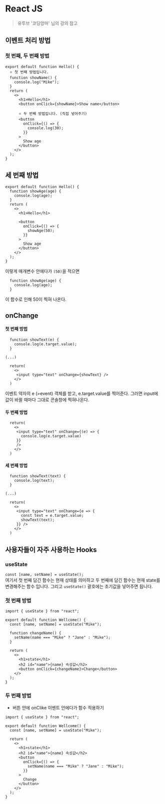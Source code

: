 # React JS

> 유투브 '코딩앙마' 님의 강의 참고

## 이벤트 처리 방법

### 첫 번째, 두 번째 방법

```
export default function Hello() {
  ⭐️ 첫 번째 방법입니다.
  function showName() {
    console.log("Mike");
  }
  return (
    <>
      <h1>Hello</h1>
      <button onClick={showName}>Show name</button>

      ⭐️ 두 번째 방법입니다. (직접 넣어주기)
      <button
        onClick={() => {
          console.log(30);
        }}
      >
        Show age
      </button>
    </>
  );
}
```

## 세 번째 방법

```
export default function Hello() {
  function showAge(age) {
    console.log(age);
  }
  return (
    <>
      <h1>Hello</h1>

      <button
        onClick={() => {
          showAge(50);
        }}
      >
        Show age
      </button>
    </>
  );
}
```

이렇게 매개변수 안에다가 `(50)`을 적으면

```
  function showAge(age) {
    console.log(age);
  }
```

이 함수로 인해 50이 찍혀 나온다.

## onChange

#### 첫 번째 방법

```
  function showText(e) {
    console.log(e.target.value);
  }

(...)

  return(
    <>
     <input type="text" onChange={showText} />
    </>
  )
```

이벤트 약자의 e (=event) 객체를 받고, e.target.value를 찍어준다.
그러면 input에 값이 바뀔 때마다 그대로 콘솔창에 찍혀나온다.

#### 두 번째 방법

```
  return(
    <>
     <input type="text" onChange={(e) => {
       console.log(e.target.value)
     }}
     />
    </>
  )
```

#### 세 번째 방법

```
  function showText(text) {
    console.log(text);
  }

(...)

  return(
    <>
     <input type="text" onChange={e => {
       const text = e.target.value;
       showText(text);
     }} />
    </>
  )
```

## 사용자들이 자주 사용하는 Hooks

### useState

`const [name, setName] = useState();` <br>
여기서 첫 번째 담긴 함수는 현재 상태를 의미하고 두 번째에 담긴 함수는 현재 state를 변경해주는 함수 입니다. 그리고 `useState()` 괄호에는 초기값을 넣어주면 됩니다.

### 첫 번째 방법

```
import { useState } from "react";

export default function Wellcome() {
  const [name, setName] = useState("Mike");

  function changeName() {
    setName(name === "Mike" ? "Jane" : "Mike");
  }

  return (
    <>
      <h1>state</h1>
      <h2 id="name">{name} 속성값</h2>
      <button onClick={changeName}>Change</button>
    </>
  );
}
```

### 두 번째 방법

- 버튼 안에 onClike 이벤트 안에다가 함수 적용하기

```
import { useState } from "react";

export default function Wellcome() {
  const [name, setName] = useState("Mike");

  return (
    <>
      <h1>state</h1>
      <h2 id="name">{name} 속성값</h2>
      <button
        onClick={() => {
          setName(name === "Mike" ? "Jane" : "Mike");
        }}
      >
        Change
      </button>
    </>
  );
}
```
